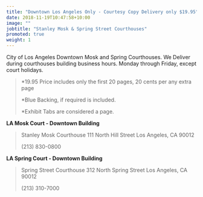 ```yaml
---
title: "Downtown Los Angeles Only - Courtesy Copy Delivery only $19.95"
date: 2018-11-19T10:47:58+10:00
image: ""
jobtitle: "Stanley Mosk & Spring Street Courthouses"
promoted: true
weight: 1
---
```


City of Los Angeles Downtown Mosk and Spring Courthouses.
We Deliver during courthouses building business hours. Monday through Friday, except court holidays.


> *19.95 Price includes only the first 20 pages, 20 cents per any extra page
> 
> *Blue Backing, if required is included.
>
> *Exhibit Tabs are considered a page. 



<strong> LA Mosk Court - Downtown Building </strong>


>  Stanley Mosk Courthouse
>  111 North Hill Street
>  Los Angeles, CA 90012
>
>  (213) 830-0800


<strong> LA Spring Court - Downtown Building </strong>


>  Spring Street Courthouse
>  312 North Spring Street
>  Los Angeles, CA 90012
>
>  (213) 310-7000